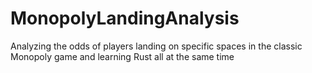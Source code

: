 # MonopolyLandingAnalysis
Analyzing the odds of players landing on specific spaces in the classic Monopoly game and learning Rust all at the same time
